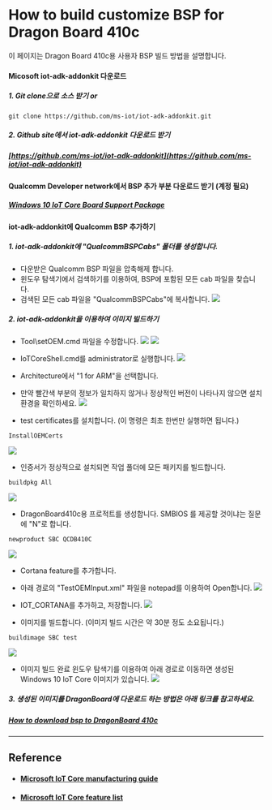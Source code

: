 # How to build customize BSP for Dragon Board 410c

이 페이지는 Dragon Board 410c용 사용자 BSP 빌드 방법을 설명합니다.

#### Micosoft iot-adk-addonkit 다운로드

##### 1. Git clone으로 소스 받기 or
```
git clone https://github.com/ms-iot/iot-adk-addonkit.git
```

##### 2. Github site에서 iot-adk-addonkit 다운로드 받기
##### [https://github.com/ms-iot/iot-adk-addonkit](https://github.com/ms-iot/iot-adk-addonkit)

#### Qualcomm Developer network에서 BSP 추가 부분 다운로드 받기 \(계정 필요\)
##### [Windows 10 IoT Core Board Support Package](https://developer.qualcomm.com/download/db410c/windows-10-iot-core-bsp.zip)

#### iot-adk-addonkit에 Qualcomm BSP 추가하기

##### 1. iot-adk-addonkit에 "QualcommBSPCabs" 폴더를 생성합니다.
- 다운받은 Qualcomm BSP 파일을 압축해제 합니다.
- 윈도우 탐색기에서 검색하기를 이용하여, BSP에 포함된 모든 cab 파일을 찾습니다.
- 검색된 모든 cab 파일을 "QualcommBSPCabs"에 복사합니다.
![](/assets/dragonBoard_bsp_build_step_1.png)

##### 2. iot-adk-addonkit을 이용하여 이미지 빌드하기
- Tool\setOEM.cmd 파일을 수정합니다.
![](/assets/dragonBoard_bsp_build_step_2.png)
![](/assets/dragonBoard_bsp_build_step_3.png)

- IoTCoreShell.cmd를 administrator로 실행합니다.
![](/assets/dragonBoard_bsp_build_step_4.png)

- Architecture에서 "1 for ARM"을 선택합니다.
- 만약 빨간색 부분의 정보가 일치하지 않거나 정상적인 버전이 나타나지 않으면 설치환경을 확인하세요.
![](/assets/dragonBoard_bsp_build_step_5.png)

- test certificates를 설치합니다. \(이 명령은 최초 한번만 실행하면 됩니다.\)
```
InstallOEMCerts
```
![](/assets/dragonBoard_bsp_build_step_6.png)

- 인증서가 정상적으로 설치되면 작업 풀더에 모든 패키지를 빌드합니다.
```
buildpkg All
```
![](/assets/dragonBoard_bsp_build_step_7.png)

- DragonBoard410c용 프로적트를 생성합니다. SMBIOS 를 제공할 것이냐는 질문에 "N"로 합니다.
```
newproduct SBC QCDB410C
```
![](/assets/dragonBoard_bsp_build_step_8.png)

- Cortana feature를 추가합니다.
    
- 아래 경로의 "TestOEMInput.xml" 파일을 notepad를 이용하여 Open합니다.
![](/assets/dragonBoard_bsp_build_cortana_step_1.png)
    
- IOT_CORTANA를 추가하고, 저장합니다.
![](/assets/dragonBoard_bsp_build_cortana_step_2.png)

- 이미지를 빌드합니다. \(이미지 빌드 시간은 약 30분 정도 소요됩니다.\)
```
buildimage SBC test
```
![](/assets/dragonBoard_bsp_build_step_9.png)

- 이미지 빌드 완료
윈도우 탐색기를 이용하여 아래 경로로 이동하면 생성된 Windows 10 IoT Core 이미지가 있습니다.
![](/assets/dragonBoard_bsp_build_step_10.png)

##### 3. 생성된 이미지를 DragonBoard에 다운로드 하는 방법은 아래 링크를 참고하세요.  
##### [How to download bsp to DragonBoard 410c](../how-to-download-binary.md)

-----
## Reference

* #### [Microsoft IoT Core manufacturing guide](https://docs.microsoft.com/ko-kr/windows-hardware/manufacture/iot/create-a-basic-image?f=255&MSPPError=-2147217396.)

* #### [Microsoft IoT Core feature list](https://inslab.jira.com/wiki/spaces/CWD/pages/190873601/IoT+Core+feature+list)

